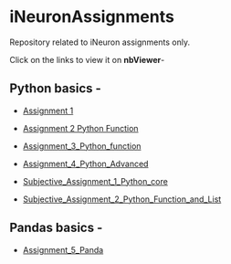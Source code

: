 # iNeuronAssignments
Repository related to iNeuron assignments only.

Click on the links to view it on **nbViewer**- 
## Python basics  - 
* [Assignment 1](https://nbviewer.jupyter.org/github/c17hawke/iNeuronAssignments/blob/master/Python%20basics/Assignment_1DONE.ipynb)

* [Assignment 2 Python Function](https://nbviewer.jupyter.org/github/c17hawke/iNeuronAssignments/blob/master/Python%20basics/Assignment_2_Python_FunctionDONE.ipynb)

* [Assignment_3_Python_function](https://nbviewer.jupyter.org/github/c17hawke/iNeuronAssignments/blob/master/Python%20basics/Assignment_3_Python_functionDONE.ipynb)

* [Assignment_4_Python_Advanced](https://nbviewer.jupyter.org/github/c17hawke/iNeuronAssignments/blob/master/Python%20basics/Assignment_4_Python_AdvancedDONE.ipynb)

* [Subjective_Assignment_1_Python_core](https://nbviewer.jupyter.org/github/c17hawke/iNeuronAssignments/blob/master/Python%20basics/Subjective_Assignment_1_Python_coreDONE.ipynb)

* [Subjective_Assignment_2_Python_Function_and_List](https://nbviewer.jupyter.org/github/c17hawke/iNeuronAssignments/blob/master/Python%20basics/Subjective_Assignment_2_Python_Function_and_ListDONE.ipynb)


## Pandas basics  - 
* [Assignment_5_Panda](https://nbviewer.jupyter.org/github/c17hawke/iNeuronAssignments/blob/master/Pandas_basics/Assignment_5_PandasDONE.ipynb)
